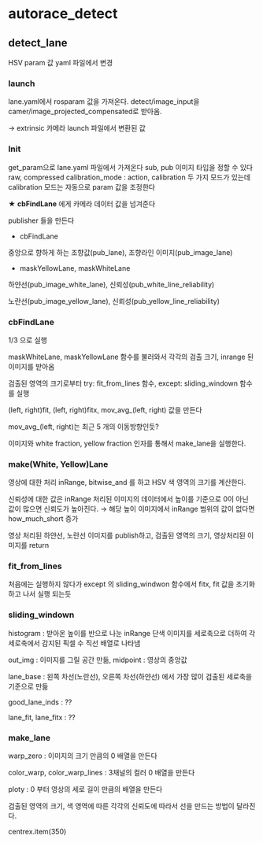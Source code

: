 # autorace_detect

## detect_lane

HSV param 값 yaml 파일에서 변경

### launch

lane.yaml에서 rosparam 값을 가져온다.
detect/image_input을 camer/image_projected_compensated로 받아옴.

→ extrinsic 카메라 launch 파일에서 변환된 값

### Init

get_param으로 lane.yaml 파일에서 가져온다
sub, pub 이미지 타입을 정할 수 있다 raw, compressed
calibration_mode : action, calibration 두 가지 모드가 있는데 calibration 모드는 자동으로 param 값을 조정한다

★ **cbFindLane** 에게 카메라 데이터 값을 넘겨준다

publisher 들을 만든다

- cbFindLane

중앙으로 향하게 하는 조향값(pub_lane), 조향라인 이미지(pub_image_lane)

- maskYellowLane, maskWhiteLane

하얀선(pub_image_white_lane), 신뢰성(pub_white_line_reliability)

노란선(pub_image_yellow_lane), 신뢰성(pub_yellow_line_reliability) 

### cbFindLane

1/3 으로 실행

maskWhiteLane, maskYellowLane 함수를 불러와서 각각의 검출 크기, inrange 된 이미지를 받아옴

검출된 영역의 크기로부터 try: fit_from_lines 함수, except: sliding_windown 함수를 실행

(left, right)fit, (left, right)fitx, mov_avg_(left, right) 값을 만든다

mov_avg_(left, right)는 최근 5 개의 이동방향인듯?

이미지와 white fraction, yellow fraction 인자를 통해서 make_lane을 실행한다.

### make(White, Yellow)Lane

영상에 대한 처리 inRange, bitwise_and 를 하고 HSV 색 영역의 크기를 계산한다.

신뢰성에 대한 값은 inRange 처리된 이미지의 데이터에서 높이를 기준으로 0이 아닌 값이 많으면 신뢰도가 높아진다. → 해당 높이 이미지에서 inRange 범위의 값이 없다면 how_much_short 증가

영상 처리된 하얀선, 노란선 이미지를 publish하고, 검출된 영역의 크기, 영상처리된 이미지를 return

### fit_from_lines

처음에는 실행하지 않다가 except 의 sliding_windwon 함수에서 fitx, fit 값을 초기화 하고 나서 실행 되는듯

### sliding_windown

histogram : 받아온 높이를 반으로 나눈 inRange 단색 이미지를 세로축으로 더하여 각 세로축에서 감지된 픽셀 수 직선 배열로 나타냄

out_img : 이미지를 그릴 공간 만듦, midpoint : 영상의 중앙값

lane_base : 왼쪽 차선(노란선), 오른쪽 차선(하얀선) 에서 가장 많이 검출된 세로축을 기준으로 만듦

good_lane_inds : ??

lane_fit, lane_fitx : ??

### make_lane

warp_zero : 이미지의 크기 만큼의 0 배열을 만든다

color_warp, color_warp_lines : 3채널의 컬러 0 배열을 만든다

ploty : 0 부터 영상의 세로 길이 만큼의 배열을 만든다

검출된 영역의 크기, 색 영역에 따른 각각의 신뢰도에 따라서 선을 만드는 방법이 달라진다.

centrex.item(350)